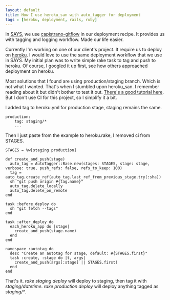 ```yaml
---
layout: default
title: How I use heroku_san with auto_tagger for deployment
tags : [heroku, deployment, rails, ruby]
---
```


In [SAYS](http://says.com), we use [capistrano-gitflow](https://github.com/technicalpickles/capistrano-gitflow) in our deployment recipe. It provides us with tagging and logging workflow. Made our life easier.

Currently I'm working on one of our client's project. It require us to deploy on [heroku](http://heroku.com). I would love to use the same deployment workflow that we use in SAYS. My initial plan was to write simple rake task to tag and push to heroku. Of course, I googled it up first, see how others approached deployment on heroku.

Most solutions that I found are using production/staging branch. Which is not what I wanted. That's when I stumbled upon heroku_san. I remember reading about it but didn't bother to test it out. [There's a good tutorial here](https://github.com/fastestforward/heroku_san/wiki/Using-Autotagger). But I don't use CI for this project, so I simplify it a bit.

I added tag to heroku.yml for production stage, staging remains the same.

    production:
	    tag: staging/*
	    ...
		
Then I just paste from the example to heroku.rake, I removed ci from STAGES.

  	STAGES = %w[staging production]

  	def create_and_push(stage)
  	  auto_tag = AutoTagger::Base.new(stages: STAGES, stage: stage, verbose: true, push_refs: false, refs_to_keep: 100)
  	  tag = auto_tag.create_ref(auto_tag.last_ref_from_previous_stage.try(:sha))
  	  sh "git push origin #{tag.name}"
  	  auto_tag.delete_locally
  	  auto_tag.delete_on_remote
  	end

  	task :before_deploy do
  	  sh "git fetch --tags"
  	end

  	task :after_deploy do
  	  each_heroku_app do |stage|
  	    create_and_push(stage.name)
  	  end
  	end

  	namespace :autotag do
  	  desc "Create an autotag for stage, default: #{STAGES.first}"
  	  task :create, :stage do |t, args|
  	    create_and_push(args[:stage] || STAGES.first)
  	  end
  	end

That's it. *rake staging deploy* will deploy to staging, then tag it with *staging/datetime*. *rake production deploy* will deploy anything tagged as *staging/\**.